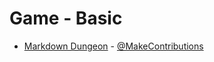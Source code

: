 # Game - Basic
  - [Markdown Dungeon](https://github.com/MakeContributions/markdown-dungeon) - [@MakeContributions](https://github.com/MakeContributions)